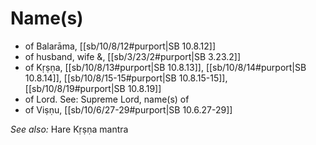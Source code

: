 # Name(s)

* of Balarāma, [[sb/10/8/12#purport|SB 10.8.12]]
* of husband, wife &, [[sb/3/23/2#purport|SB 3.23.2]]
* of Kṛṣṇa, [[sb/10/8/13#purport|SB 10.8.13]], [[sb/10/8/14#purport|SB 10.8.14]], [[sb/10/8/15-15#purport|SB 10.8.15-15]], [[sb/10/8/19#purport|SB 10.8.19]]
* of Lord. See: Supreme Lord, name(s) of
* of Viṣṇu, [[sb/10/6/27-29#purport|SB 10.6.27-29]]

*See also:* Hare Kṛṣṇa mantra
